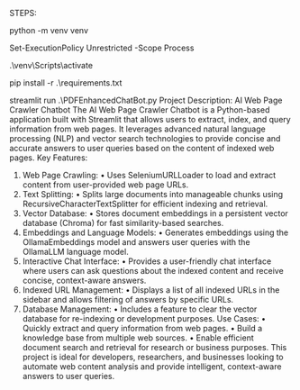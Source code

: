 STEPS: 

python -m venv venv


Set-ExecutionPolicy Unrestricted -Scope Process

.\venv\Scripts\activate

pip install -r .\requirements.txt

streamlit run .\PDFEnhancedChatBot.py
Project Description: AI Web Page Crawler Chatbot
The AI Web Page Crawler Chatbot is a Python-based application built with Streamlit that allows users to extract, index, and query information from web pages. It leverages advanced natural language processing (NLP) and vector search technologies to provide concise and accurate answers to user queries based on the content of indexed web pages.
Key Features:
1.	Web Page Crawling:
•	Uses SeleniumURLLoader to load and extract content from user-provided web page URLs.
2.	Text Splitting:
•	Splits large documents into manageable chunks using RecursiveCharacterTextSplitter for efficient indexing and retrieval.
3.	Vector Database:
•	Stores document embeddings in a persistent vector database (Chroma) for fast similarity-based searches.
4.	Embeddings and Language Models:
•	Generates embeddings using the OllamaEmbeddings model and answers user queries with the OllamaLLM language model.
5.	Interactive Chat Interface:
•	Provides a user-friendly chat interface where users can ask questions about the indexed content and receive concise, context-aware answers.
6.	Indexed URL Management:
•	Displays a list of all indexed URLs in the sidebar and allows filtering of answers by specific URLs.
7.	Database Management:
•	Includes a feature to clear the vector database for re-indexing or development purposes.
Use Cases:
•	Quickly extract and query information from web pages.
•	Build a knowledge base from multiple web sources.
•	Enable efficient document search and retrieval for research or business purposes.
This project is ideal for developers, researchers, and businesses looking to automate web content analysis and provide intelligent, context-aware answers to user queries.
